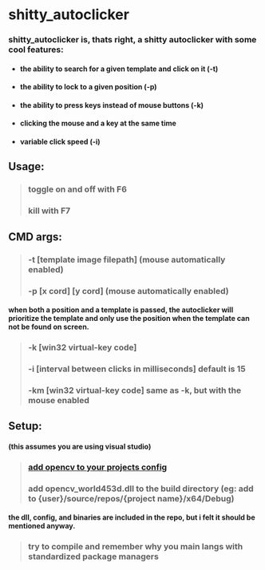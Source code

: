 # shitty_autoclicker
### shitty_autoclicker is, thats right, a shitty autoclicker with some cool features:
* #### the ability to search for a given template and click on it (-t)
* #### the ability to lock to a given position (-p)
* #### the ability to press keys instead of mouse buttons (-k)
* #### clicking the mouse and a key at the same time
* #### variable click speed (-i)
## Usage:
> ### toggle on and off with F6
> ### kill with F7
## CMD args:
> ### -t [template image filepath] (mouse automatically enabled)
> ### -p [x cord] [y cord] (mouse automatically enabled)
#### when both a position and a template is passed, the autoclicker will prioritize the template and only use the position when the template can not be found on screen.
> ### -k [win32 virtual-key code]
> ### -i [interval between clicks in milliseconds] default is 15
> ### -km [win32 virtual-key code] same as -k, but with the mouse enabled
## Setup:
#### (this assumes you are using visual studio)
> ### [add opencv to your projects config](https://towardsdatascience.com/install-and-configure-opencv-4-2-0-in-windows-10-vc-d132c52063a1)
> ### add opencv_world453d.dll to the build directory (eg: add to {user}/source/repos/{project name}/x64/Debug)
#### the dll, config, and binaries are included in the repo, but i felt it should be mentioned anyway.
> ### try to compile and remember why you main langs with standardized package managers